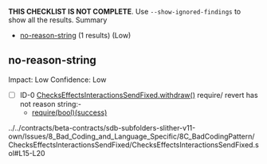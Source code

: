 **THIS CHECKLIST IS NOT COMPLETE**. Use `--show-ignored-findings` to show all the results.
Summary
 - [no-reason-string](#no-reason-string) (1 results) (Low)
## no-reason-string
Impact: Low
Confidence: Low
 - [ ] ID-0
[ChecksEffectsInteractionsSendFixed.withdraw()](../../contracts/beta-contracts/sdb-subfolders-slither-v11-own/Issues/8_Bad_Coding_and_Language_Specific/8C_BadCodingPattern/ChecksEffectsInteractionsSendFixed/ChecksEffectsInteractionsSendFixed.sol#L15-L20) require/ revert has not reason string:- 
	- [require(bool)(success)](../../contracts/beta-contracts/sdb-subfolders-slither-v11-own/Issues/8_Bad_Coding_and_Language_Specific/8C_BadCodingPattern/ChecksEffectsInteractionsSendFixed/ChecksEffectsInteractionsSendFixed.sol#L19)

../../contracts/beta-contracts/sdb-subfolders-slither-v11-own/Issues/8_Bad_Coding_and_Language_Specific/8C_BadCodingPattern/ChecksEffectsInteractionsSendFixed/ChecksEffectsInteractionsSendFixed.sol#L15-L20


